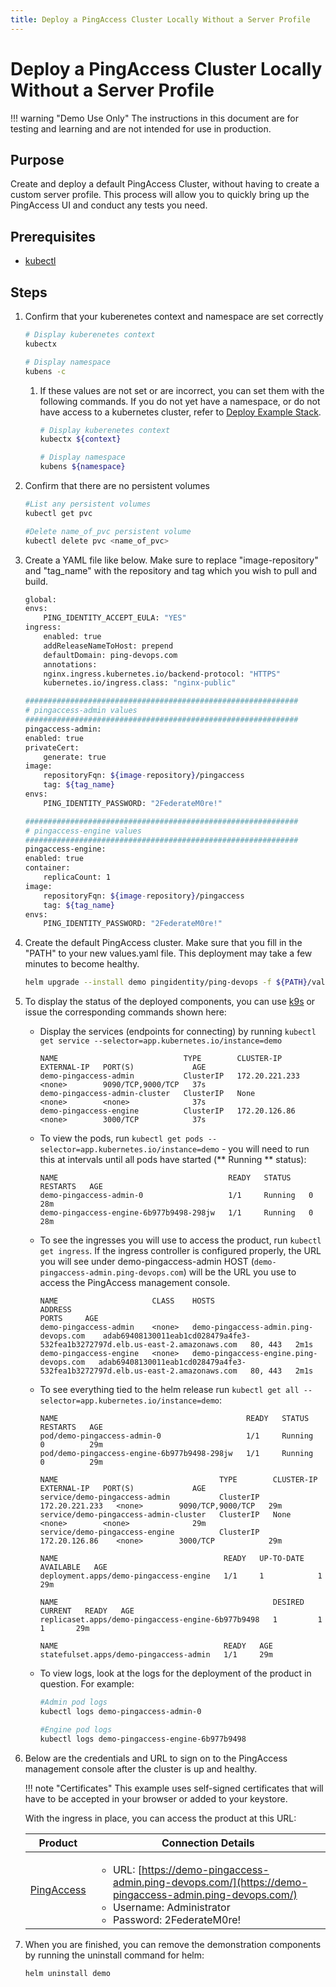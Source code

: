 ```yaml
---
title: Deploy a PingAccess Cluster Locally Without a Server Profile
---
```

# Deploy a PingAccess Cluster Locally Without a Server Profile

!!! warning "Demo Use Only"
    The instructions in this document are for testing and learning and are not intended for use in production.

## Purpose
Create and deploy a default PingAccess Cluster, without having to create a custom server profile. This process will allow you to quickly bring up the PingAccess UI and conduct any tests you need.

## Prerequisites

* [kubectl](https://kubernetes.io/docs/tasks/tools/#kubectl)
## Steps
1. Confirm that your kuberenetes context and namespace are set correctly

    ```sh
    # Display kuberenetes context
    kubectx

    # Display namespace
    kubens -c
    ```

    1. If these values are not set or are incorrect, you can set them with the following commands. If you do not yet have a namespace, or do not have access to a kubernetes cluster, refer to [Deploy Example Stack](https://devops.pingidentity.com/get-started/getStartedExample/).

        ```sh
        # Display kuberenetes context
        kubectx ${context}

        # Display namespace
        kubens ${namespace}
        ```
1. Confirm that there are no persistent volumes

    ```sh
    #List any persistent volumes
    kubectl get pvc

    #Delete name_of_pvc persistent volume
    kubectl delete pvc <name_of_pvc>
    ```

1. Create a YAML file like below. Make sure to replace "image-repository" and "tag_name" with the repository and tag which you wish to pull and build.

    ```sh
    global:
    envs:
        PING_IDENTITY_ACCEPT_EULA: "YES"
    ingress:
        enabled: true
        addReleaseNameToHost: prepend
        defaultDomain: ping-devops.com
        annotations:
        nginx.ingress.kubernetes.io/backend-protocol: "HTTPS"
        kubernetes.io/ingress.class: "nginx-public"

    #############################################################
    # pingaccess-admin values
    #############################################################
    pingaccess-admin:
    enabled: true
    privateCert:
        generate: true
    image:
        repositoryFqn: ${image-repository}/pingaccess
        tag: ${tag_name}
    envs: 
        PING_IDENTITY_PASSWORD: "2FederateM0re!"

    #############################################################
    # pingaccess-engine values
    #############################################################
    pingaccess-engine:
    enabled: true
    container:
        replicaCount: 1
    image:
        repositoryFqn: ${image-repository}/pingaccess
        tag: ${tag_name}
    envs: 
        PING_IDENTITY_PASSWORD: "2FederateM0re!"
    ```

1. Create the default PingAccess cluster. Make sure that you fill in the "PATH" to your new values.yaml file. This deployment may take a few minutes to become healthy.

    ```sh
    helm upgrade --install demo pingidentity/ping-devops -f ${PATH}/values.yaml
    ```

1. To display the status of the deployed components, you can use [k9s](https://k9scli.io/) or issue the corresponding commands shown here:

    * Display the services (endpoints for connecting) by running `kubectl get service --selector=app.kubernetes.io/instance=demo`

        ```text
        NAME                            TYPE        CLUSTER-IP       EXTERNAL-IP   PORT(S)             AGE
        demo-pingaccess-admin           ClusterIP   172.20.221.233   <none>        9090/TCP,9000/TCP   37s
        demo-pingaccess-admin-cluster   ClusterIP   None             <none>        <none>              37s
        demo-pingaccess-engine          ClusterIP   172.20.126.86    <none>        3000/TCP            37s
        ```

    * To view the pods, run `kubectl get pods --selector=app.kubernetes.io/instance=demo` - you will need to run this at intervals until all pods have started (** Running ** status):

        ```text
        NAME                                      READY   STATUS            RESTARTS   AGE
        demo-pingaccess-admin-0                   1/1     Running   0          28m
        demo-pingaccess-engine-6b977b9498-298jw   1/1     Running   0          28m
        ```

    * To see the ingresses you will use to access the product, run `kubectl get ingress`. If the ingress controller is configured properly, the URL you will see under demo-pingaccess-admin HOST (`demo-pingaccess-admin.ping-devops.com`) will be the URL you use to access the PingAccess management console.

        ```text
        NAME                     CLASS    HOSTS                                    ADDRESS                                                                         PORTS     AGE
        demo-pingaccess-admin    <none>   demo-pingaccess-admin.ping-devops.com    adab69408130011eab1cd028479a4fe3-532fea1b3272797d.elb.us-east-2.amazonaws.com   80, 443   2m1s
        demo-pingaccess-engine   <none>   demo-pingaccess-engine.ping-devops.com   adab69408130011eab1cd028479a4fe3-532fea1b3272797d.elb.us-east-2.amazonaws.com   80, 443   2m1s
        ```

    * To see everything tied to the helm release run `kubectl get all --selector=app.kubernetes.io/instance=demo`:

        ```text
        NAME                                          READY   STATUS    RESTARTS   AGE
        pod/demo-pingaccess-admin-0                   1/1     Running   0          29m
        pod/demo-pingaccess-engine-6b977b9498-298jw   1/1     Running   0          29m

        NAME                                    TYPE        CLUSTER-IP       EXTERNAL-IP   PORT(S)             AGE
        service/demo-pingaccess-admin           ClusterIP   172.20.221.233   <none>        9090/TCP,9000/TCP   29m
        service/demo-pingaccess-admin-cluster   ClusterIP   None             <none>        <none>              29m
        service/demo-pingaccess-engine          ClusterIP   172.20.126.86    <none>        3000/TCP            29m

        NAME                                     READY   UP-TO-DATE   AVAILABLE   AGE
        deployment.apps/demo-pingaccess-engine   1/1     1            1           29m

        NAME                                                DESIRED   CURRENT   READY   AGE
        replicaset.apps/demo-pingaccess-engine-6b977b9498   1         1         1       29m

        NAME                                     READY   AGE
        statefulset.apps/demo-pingaccess-admin   1/1     29m
        ```

    * To view logs, look at the logs for the deployment of the product in question.  For example:

        ```sh
        #Admin pod logs
        kubectl logs demo-pingaccess-admin-0

        #Engine pod logs
        kubectl logs demo-pingaccess-engine-6b977b9498
        ```

1. Below are the credentials and URL to sign on to the PingAccess management console after the cluster is up and healthy.

    !!! note "Certificates"
        This example uses self-signed certificates that will have to be accepted in your browser or added to your keystore.

    With the ingress in place, you can access the product at this URL:

    | Product | Connection Details |
    | --- | --- |
    | [PingAccess](https://demo-pingaccess-admin.ping-devops.com/) | <ul><li>URL: [https://demo-pingaccess-admin.ping-devops.com/](https://demo-pingaccess-admin.ping-devops.com/)</li><li>Username: Administrator</li><li>Password: 2FederateM0re!</li></ul> |

3. When you are finished, you can remove the demonstration components by running the uninstall command for helm:

    ```sh
    helm uninstall demo
    ```